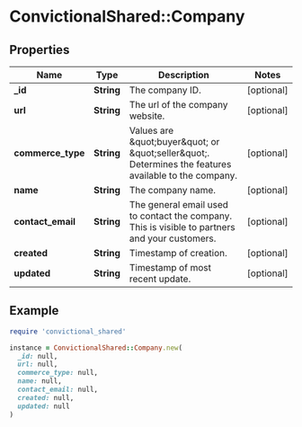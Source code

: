 # ConvictionalShared::Company

## Properties

| Name | Type | Description | Notes |
| ---- | ---- | ----------- | ----- |
| **_id** | **String** | The company ID. | [optional] |
| **url** | **String** | The url of the company website. | [optional] |
| **commerce_type** | **String** | Values are \&quot;buyer\&quot; or \&quot;seller\&quot;. Determines the features available to the company. | [optional] |
| **name** | **String** | The company name. | [optional] |
| **contact_email** | **String** | The general email used to contact the company. This is visible to partners and your customers. | [optional] |
| **created** | **String** | Timestamp of creation. | [optional] |
| **updated** | **String** | Timestamp of most recent update. | [optional] |

## Example

```ruby
require 'convictional_shared'

instance = ConvictionalShared::Company.new(
  _id: null,
  url: null,
  commerce_type: null,
  name: null,
  contact_email: null,
  created: null,
  updated: null
)
```

